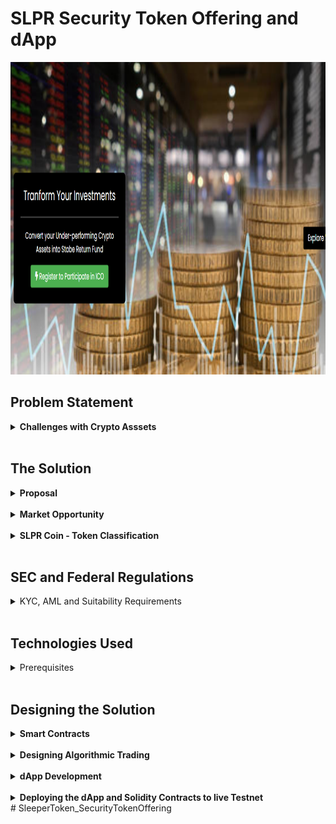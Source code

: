 # SLPR Security Token Offering and dApp

<img src="SLPRcoin_dApp/public/readme.PNG" width="100%" height="500"></img>

<h2> Problem Statement </h2>

<details><summary><b>Challenges with Crypto Asssets</b></summary>

- <strong> Volatility Of Prices </strong>
    - The cryptocurrency market is characterized by steep rises and sudden dramatic falls. An interesting quirk of cryptocurrency is that multiple coins tend to rise and fall in tandem. Except for a few who hold the likes of BTC and ETH, others invested in Crypto currencies have lost lot of money.

- <strong> No Intrinsic Value </strong>
    - Other than a handfull of Cryptocurrencies like Bitcoin, Ethereum and few others, 90% of the tradable Crupto currencies are valued at less than a Dollar and most of them are even less than a dime. These are mostly the utility tokens with no instrinsic value but are locked in with a hope the prices will increase riding on Bitcoin and Ethereum spikes. 

- <strong> Zero returns </strong>
    - Unlike Traditional market investments, Crypto Currencies offer no returns or dividends as Crypto asset is not a fiat currency and is only limited to monetary value when converted to a cash. Speculation and hope drives the investors to venture into crypto currency. In reality people have spent their hard earned money in coins that have neither increased in value nor they got any ROI for many years, becoming a dead investment. 

- <strong> Conversion Issues </strong>
    - In addition to lack of legislation, the other big obstacle that stands in the way of cryptocurrency holders like Bitcoin traders and users is the challenge to spend their holdings. Conversion remains a huge hurdle for Bitcoin vendors. As Bitcoin is not a fiat currency and is only limited to monetary value when converted to a cash equivalent, not many vendors go for its conversions for other cryptocurrency types.

</details>
<br>

<h2>The Solution </h2>

<details><summary><b> Proposal  </b></summary>

<table><tr><td>

<img src="SLPRcoin_dApp/public/workflow-1.png" width="100%" height="500"></img>

</td><td width="600">

- Develop a smart contract and dApp that will allow the cryptocurrency user to Invest their preferred cryptocurrency for a Security token. The funds raised via the cryptoCurrency will then be invested in Traditional Markets

    - SLPR Coin is a SECURITY TOKEN OFFERING to raise funds for investment in to diverse portfolio in traditional markets, Offers CryptoCurrency holders to covert their high risk and under-performing crypto assets into Traditional investements. 

    -  The workflow process allows for for US based and approved foreign country investors to exchange their cryptocurrency from ETH into SLPR tokens . This would enable the client to get access to the managed portfolio strategies in one or all four markets , and would allow the investor to exit back through the exchange with SLPR tokens that have realized an increase in value. The investor would then be able to exchange the token back into their cryptocurrency of their choice at their preferred currency exchange.

    - The token investor will have the option to have any dividends either reinvested back into the strategy or receive the dividends after the initial holding period as an income distribution either in the form of Ethers or in Fiat Currencies, minimizing the price volatility and maximizing the returns leveraging their crupto Assets.

    - Crypto Asset holders who are interested to invest in this offering will need to comply with KYC, Suitability and AML requirements as slated by SEC and Federal regulations.

    - funds collected will be invested in to a diverse portfolio with complete visibility to the fund performance, very much akin to ETF or Unit investment funds. 

    - Traditional Investment Portfolio will be built and executed using Trading strategies and algorithms offering complete transparancy for the token investors with access to backtesting results, trading strategies employed and strategy tearsheet. 

</td></tr></table>
</details><br>

<details><summary><b> Market Opportunity </b></summary>

<table><tr><td>

- Out of 1691 Tradable tokens in coin Exchanges, only 5% of the coins have valaue more than $10. 90% of the Crypto currencies are valued at less than $1, locing in $ 200B market cap with small and dead coins.

- There are very few security token offerings like SLPR coin, but they are focused on specific market say Bullion or Commodites but not diversified the way our solution proposes. 

</td><td>

![marketOpportunity](SLPRcoin_dApp/public/market_opp.PNG)

</td></tr></table>
</details><br>

<details><summary><b> SLPR Coin - Token Classification</b></summary><br>

SLPR Coin is a Crypto security: an asset on a blockchain that, in addition, offers the prospect of future payments, for example a share of profits.

- ![Token Classification](SLPRcoin_dApp/public/token_classification.PNG)

</details><br>

## SEC and Federal Regulations 

<details><summary>KYC, AML and Suitability Requirements </summary>

<details><summary>KYC Requirements</summary>

- The SEC requires that a new customer provide detailed financial information that includes :
    - name
    - date of birth 
    - identification numbers
    - address
    - employment status 
    - annual income
    - net worth
    - investment objectives
<br>

- Suitability Requirements 
    - the client's age, 
    - other investments, 
    - tax status, 
    - financial needs, 
    - investment experience, 
    - investment time horizon, 
    - liquidity needs, 
    - risk tolerance. 
</details>

<br>
<details><summary>Suitability Obligations</summary>

- Rule 2111 lists the three main suitability obligations for firms and associated persons.

    - Reasonable-basis suitability requires a broker to have a reasonable basis to believe, based on reasonable diligence, that the recommendation is suitable for at least some investors.  Reasonable diligence must provide the firm or associated person with an understanding of the potential risks and rewards of the recommended security or strategy.
    - Customer-specific suitability requires that a broker, based on a particular customer’s investment profile, has a reasonable basis to believe that the recommendation is suitable for that customer. The broker must attempt to obtain and analyze a broad array of customer-specific factors to support this determination.
    - Quantitative suitability requires a broker with actual or de facto control over a customer’s account to have a reasonable basis for believing that a series of recommended transactions, even if suitable when viewed in isolation, is not excessive and unsuitable for the customer when taken together in light of the customer’s investment profile.
</details>

<br>
<details><summary>AML requirements</summary>

- Each member shall develop and implement a written anti-money laundering program reasonably designed to achieve and monitor the member's compliance with the requirements of the Bank Secrecy Act (31 U.S.C. 5311, et seq.), and the implementing regulations promulgated thereunder by the Department of the Treasury. Each member's anti-money laundering program must be approved, in writing, by a member of senior management. The anti-money laundering programs required by this Rule shall, at a minimum,

    - Establish and implement policies and procedures that can be reasonably expected to detect and cause the reporting of transactions required under 31 U.S.C. 5318(g) and the implementing regulations thereunder;
    - Establish and implement policies, procedures, and internal controls reasonably designed to achieve compliance with the Bank Secrecy Act and the implementing regulations thereunder;
    - Provide for annual (on a calendar-year basis) independent testing for compliance to be conducted by member personnel or by a qualified outside party, unless the member does not execute transactions for customers or otherwise hold customer accounts or act as an introducing broker with respect to customer accounts (e.g., engages solely in proprietary trading or conducts business only with other broker-dealers), in which case such "independent testing" is required every two years (on a calendar-year basis);
    - Designate and identify to FINRA (by name, title, mailing address, e-mail address, telephone number, and facsimile number) an individual or individuals responsible for implementing and monitoring the day-to-day operations and internal controls of the program (such individual or individuals must be an associated person of the member) and provide prompt notification to FINRA regarding any change in such designation(s);
    - Provide ongoing training for appropriate personnel; and
    - Include appropriate risk-based procedures for conducting ongoing customer due diligence, to include, but not be limited to:
        - Understanding the nature and purpose of customer relationships for the purpose of developing a customer risk profile; and
        - Conducting ongoing monitoring to identify and report suspicious transactions and, on a risk basis, to maintain and update customer information. For purposes of paragraph (f)(ii), customer information shall include information regarding the beneficial owners of legal entity customers (as defined in 31 CFR 1010.230(e)).
</details>
</details>
<br>


## Technologies Used 

<details><summary> Prerequisites</summary>

<table><tr>

<td><tr>
<td><img src="SLPRcoin_dApp/public/solidity.PNG" width="30" height ="30"> Solidity "^5.17.0" </img></td>
<td><img src="SLPRcoin_dApp/public/truffle.PNG" width="30" height ="30"> Truffle "^1.0.17" </img></td>
<td><img src="SLPRcoin_dApp/public/ganache.PNG" width="30" height ="30"> Ganache "^5.17.0" </img></td>
<td><img src="SLPRcoin_dApp/public/metamask.PNG" width="30" height ="30"> Meta Mask "^5.17.0" </img></td>
</tr><tr>
<td><img src="SLPRcoin_dApp/public/zeppelin.PNG" width="100" height ="30"> OpenZeppelin "^2.5.1" </img></td>
<td><img src="SLPRcoin_dApp/public/webpack.PNG" width="30" height ="30"> Webpack "^4.32.2" </img></td>
<td><img src="SLPRcoin_dApp/public/web3.PNG" width="30" height ="30"> Web3 "^1.2.5-rc.0" </img></td>
<td><img src="SLPRcoin_dApp/public/python.PNG" width="30" height ="30"> Python "^3.5.0" </img></td>
</tr><tr>
<td><img src="SLPRcoin_dApp/public/react.PNG" width="30" height ="30"> React Js </img></td>
<td><img src="SLPRcoin_dApp/public/javascript.PNG" width="30" height ="30"> Javascript  </img></td>
<td><img src="SLPRcoin_dApp/public/html.PNG" width="30" height ="30"> HTML5 </img></td>
<td><img src="SLPRcoin_dApp/public/css.PNG" width="30" height ="30"> CSS </img></td>
</tr>
</table>
</details>
<br>

## Designing the Solution 

<details><summary><b>Smart Contracts</b></summary>

- <details><summary>Contract Features</summary>

    - CROWDSALE: Base architecture for crowdsales. Sets up a wallet to collect funds. Framework to send Ether to the Smart Contract & compute the amount of Tokens disbursed based on the rate.

    - MINTEDCROWDSALE: The contract will mint Tokens anytime they are purchased, instead of having a preset total supply. The total amount of tokens in distribution is determined by how many are actually sold.

    - TIMEDCROWDSALE: Sets parameters to start (openingTime) and end (closingTime) the Crowdsale.

    - CAPPEDCROWDSALE: Sets the max amount of runds it can raise in the Crowdsale.

    - WHITELISTCROWDSALE: Sets parameters to fullfill KYC requirements. Match contributions in the Crowdsale to real people. Investors must be WhiteListed before they can purchase Tokens.

    - STAGED CROWDSALE: Creates 2 stages (pre-sale and public sale) to set rates where investors can receive more Tokens in the pre-sale vs the public sale. In pre-sale, funds go to the wallet, not to the refund escrow vault.

    - REFUNDABLECROWDSALE: Sets a minimum goal of funds to raise in the Crowdsale. If goal isn't reached, it will refund investors.

    - DISTRIBUTION & VESTING: Set amount of Tokens to distribute to Founders, Company, and Public.

    </details>
<br>

- <details><summary> ERC20 SLPRCoin </summary>

    - [SLPRCoin](SmartContracts/SLPRcoin.sol) simply inherits the  standard `ERC20Mintable` and `ERC20Detailed` contracts, by taking the  the `decimals` parameter which is hardcoded to `18` in our solidity program.

    - This contract initiates ERC20Mintable contract by passing the Name, Symbol and decimals parameters.

    </details>
<br>

- <details><summary> SLPRCoinCrowdsale</summary>

    - [SLPRCoinCrowdsale](SmartContracts/SLPRcoinCrowdSale.sol) inherits the following OpenZeppelin contracts:

        - `Crowdsale`

            - Sets up the basic crowdsale architecture and passes essential functions into our contract such as `buyTokens`, `_preValidatePurchase`, `_deliverTokens`, `_processPurchase`, and `_forwardFunds`, which make the token verification, purchasing, and deposit possible. In addition, it provides the `rate`, `wallet`, and `token` parameters which are passed into our contract's `constructor`.   

        - `MintedCrowdsale`

        - `CappedCrowdsale`

        - `TimedCrowdsale`

        - `RefundablePostDeliveryCrowdsale`

            - Since `RefundablePostDeliveryCrowdsale` inherits the `RefundableCrowdsale` contract, which requires a `goal` parameter, we must call the `RefundableCrowdsale` constructor from  `SLPRCoinCrowdsale` constructor as well as the others. `RefundablePostDeliveryCrowdsale` does not have its own constructor, so we will just use the `RefundableCrowdsale` constructor that it inherits.

            - If the `RefundableCrowdsale` constructor is not called with proper arguments, the `RefundablePostDeliveryCrowdsale` will fail since it relies on it (it inherits from `RefundableCrowdsale`), and does not have its own constructor.
    </details>
<br>

- <details><summary>SLPRCoinCrowdsaleDeployer</Summary>

    - In this contract, The parameters for all of the features of our crowdsale, such as the `name`, `symbol`, `wallet` for fundraising, `goal`, Cap, rate, etc. are defined in the SLPRCoinSaleDeployer contract which instantiates SLPRCoinCrowdSale and SLPRCoin contracts by passing these parameters at the deployment time. 

    - We will use `now` and `now + 24 weeks` to set the sale Opening and closing times  in our `SLPRCoinCrowdsaleDeployer` contract.

    </details>
</details>
<br>



<details><summary> <b> Designing Algorithmic Trading </b></summary>

<br>

- <b>Strategies Explored</b>
    - Machine Learning
    - Simple Moving Average Crossover
    - Momentum
<br>

- <b>Python Tools Utilized</b>
    - Alpaca API for data acquisition
    - NumPy & Pandas for data cleaning
    - Oanda v20 API for trading
    - TPQOA wrapper classes for logic
    - The ZeroMQ Module for sockets
    - Plotly Dash for visualization and dashboard implementation

<br>

- <b>Points of Interest</b>
    -   The machine learning trader performed at 55% accuracy in sample and 53% accuracy out of sample on the ability to predict the direction of the price movement of the EUR/USD pair
    - Transaction costs heavily affected portfolio performance, and further study into the development of a stronger model with better hyper-parameters is underway.

<br>

- <b>Problems & Solutions</b>
    - Trying to code during closed markets
        *Solution*: Create a fake ticker class, run it on a published socket and subscribe to it via test code. The fake ticker class would use a Euler discretization of geometric Brownian motion to simulate random price movements.
    - Receiving socket messages and running code with the same file.
        *Solution*: A combination of multithreading, multiprocessing, and asynchronous computing was researched. Solutions will be implemented and live in updated versions.


</details>

<br>
<details><summary><b>dApp Development</b></summary> <br>

* <details><summary> Setting up the development environment</summary>

    There are a few technical requirements before we can develop and deploy the dApp. Please install the following:

    - install Node.js and node package manager npm by downloading it from https://npmjs.org

        Node.js v8+ LTS and npm (comes with Node)
        Once we have those installed, we only need one command to install Truffle:

           `npm install -g truffle`

    - Creating a dApp project directory.
        - create a directory in your preferred folder of choice and then moving inside it and run the following command from the powershell from this folder:


           `truffle init`

        -   This will create default truffle directory structure containing the following:

            - contracts/: Contains the Solidity source files for our smart contracts. There is an important contract in here called Migrations.sol, which we'll talk about later.
            - migrations/: Truffle uses a migration system to handle smart contract deployments. A migration is an additional special smart contract that keeps track of changes.
            - test/: Contains both JavaScript and Solidity tests for our smart contracts
            truffle-config.js: Truffle configuration file
    
    - Writing the smart contract

        - Refer to the Smart Contract development section above

    - Compiling and migrating the smart contract

        - To compile a Truffle project, change to the root of the directory where the project is located and then follow the instructions as documented at https://www.trufflesuite.com/docs/truffle/getting-started/compiling-contracts

       
           `truffle compile`

    - Testing the smart contract
    
    - Creating a user interface to interact with the smart contract
    - Using Javascript, HTML5 Document Object Model and W3 CSS, we have developed the Contract forms dynamically without having to create each of the form elements. For more information on DOM and CSS, please refer to https://w3schools.com. A snapshot of the user interface of our contract is given below:

    - ![User Registration](SLPRcoin_dApp/public/registration.PNG)

    - deploying the contract to localtestnet

    -   Once the contracts are compiled, run the following command on powershell:


           `truffle migrate`


        - This will bundle the contracts source (json files) into budle folder that can be accessed via node.js that runs on webpack or the liteserver, a local instance of web server

    - Interacting with the dapp in a browser

        - initiate the webpack server that will launch the html code interacting with javascript and smart contract at the backend. 

        - In the webpack.config file located int he dapp folder, enter the network address e.g: localhost and portnumber: 8080 with index.html as the firt page to be opend and specify where the index.js that interacts swith the browser and smartcontract in the backend. 

        
           `npm run start`

        - where start is the webpack handler invoking hte localhost:portnumber.

</details>
<br>

<details><summary> <b> Deploying the dApp and Solidity Contracts to live Testnet</b></summary>

- Open the MetaMask plugin on your Browser and select the preferred testnets like Kovan and Ropsten where you can get ETHs from their faucets.
- Open the Truffleconfig.js and edit the following code block by entering the LiveTestnet like Kovan or Ropsten's network detgails. You can find in in Metmask when you connect to the respective networks, under the networksettings:

           module.exports = {
                networks: {
                ganache: {
                host: "https://ropsten.infura.io/v3/undefined",
                network_id: "3" // Match any network id
                }
            }
        };
    - save the file and run  `Truffle migrate` in the powershell to deploy the contract on livetestnet and then upon successfull migration, run `npm run start` command to launch your dApp. you are all Set to go!!

</details>

</details>
# SleeperToken_SecurityTokenOffering